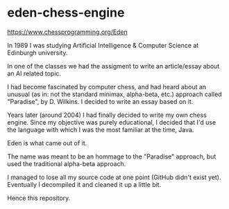 # eden-chess-engine

https://www.chessprogramming.org/Eden

In 1989 I was studying Artificial Intelligence & Computer Science at Edinburgh university.

In one of the classes we had the assigment to write an article/essay about an AI related topic.

I had become fascinated by computer chess, and had heard about an unusual (as in: not the standard minimax, alpha-beta, etc.) approach called "Paradise", by D. Wilkins. I decided to write an essay based on it.

Years later (around 2004) I had finally decided to write my own chess engine. Since my objective was purely educational, I decided that I'd use the language with which I was the most familiar at the time, Java.

Eden is what came out of it.

The name was meant to be an hommage to the "Paradise" approach, but used the traditional alpha-beta approach.

I managed to lose all my source code at one point (GitHub didn't exist yet). Eventually I decompiled it and cleaned it up a little bit.

Hence this repository.
